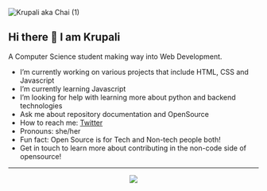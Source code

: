 ![Krupali aka Chai (1)](https://user-images.githubusercontent.com/99717469/194832040-54d4dcd4-8c8d-414c-88fd-a15a7f103f79.png)



## Hi there 👋 I am Krupali

A Computer Science student making way into Web Development. 

- I’m currently working on various projects that include HTML, CSS and Javascript
- I’m currently learning Javascript
- I’m looking for help with learning more about python and backend technologies
- Ask me about repository documentation and OpenSource
- How to reach me: [Twitter](https://twitter.com/chai_really)
- Pronouns: she/her
- Fun fact: Open Source is for Tech and Non-tech people both!
- Get in touch to learn more about contributing in the non-code side of opensource!

-----

<p align="center">
<a href="https://git.io/streak-stats"><img src="https://github-readme-streak-stats.herokuapp.com?user=krupalitrivedi&theme=tokyonight"/></a>
</p>
